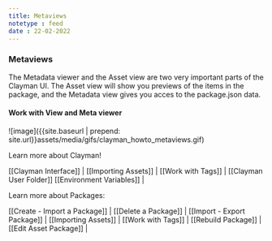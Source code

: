 ```yaml
---
title: Metaviews
notetype : feed
date : 22-02-2022
---
```

### Metaviews

The Metadata viewer and the Asset view are two very important parts of the Clayman UI.
The Asset view will show you previews of the items in the package, and the Metadata view gives you acces to the package.json data.

<h4><b>Work with View and Meta viewer</b></h4>
![image]({{site.baseurl | prepend: site.url}}assets/media/gifs/clayman_howto_metaviews.gif)


Learn more about Clayman!

[[Clayman Interface]] | 
[[Importing Assets]] | 
[[Work with Tags]] | 
[[Clayman User Folder]]
[[Environment Variables]] |


Learn more about Packages:

[[Create - Import a Package]] | 
[[Delete a Package]] | 
[[Import - Export Package]] | 
[[Importing Assets]] | 
[[Work with Tags]] | 
[[Rebuild Package]] | 
[[Edit Asset Package]] | 